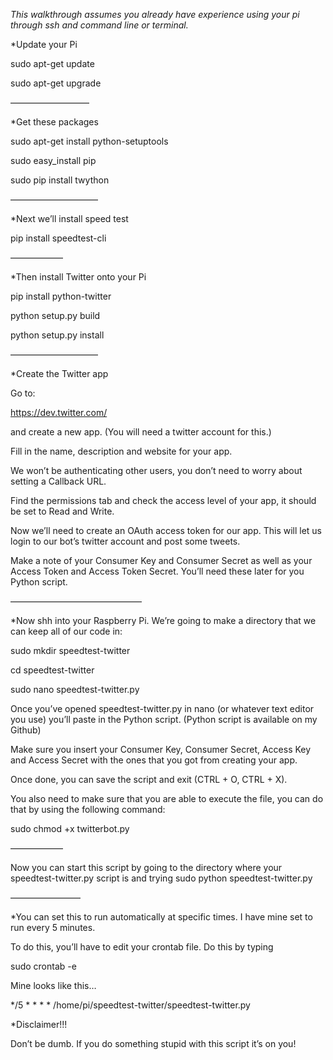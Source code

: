 *This walkthrough assumes you already have experience using your pi through ssh and command line or terminal.*

*Update your Pi

sudo apt-get update

sudo apt-get upgrade

—————————

*Get these packages

sudo apt-get install python-setuptools

sudo easy_install pip

sudo pip install twython

——————————

*Next we’ll install speed test

pip install speedtest-cli

——————

*Then install Twitter onto your Pi

pip install python-twitter

python setup.py build

python setup.py install

——————————

*Create the Twitter app

Go to:

https://dev.twitter.com/

and create a new app. (You will need a twitter account for this.)

Fill in the name, description and website for your app.

We won’t be authenticating other users, you don’t need to worry about setting a Callback URL.

Find the permissions tab and check the access level of your app, it should be set to Read and Write.

Now we’ll need to create an OAuth access token for our app. This will let us login to our bot’s twitter account and post some tweets.

Make a note of your Consumer Key and Consumer Secret as well as your Access Token and Access Token Secret. You’ll need these later for you Python script.

———————————————

*Now shh into your Raspberry Pi. We’re going to make a directory that we can keep all of our code in:

sudo mkdir speedtest-twitter

cd speedtest-twitter

sudo nano speedtest-twitter.py

Once you’ve opened speedtest-twitter.py in nano (or whatever text editor you use) you’ll paste in the Python script.
(Python script is available on my Github)

Make sure you insert your Consumer Key, Consumer Secret, Access Key and Access Secret with the ones that you got from creating your app.

Once done, you can save the script and exit (CTRL + O, CTRL + X).

You also need to make sure that you are able to execute the file, you can do that by using the following command:

sudo chmod +x twitterbot.py

——————

Now you can start this script by going to the directory where your speedtest-twitter.py script is and trying
sudo python speedtest-twitter.py

————————
 
*You can set this to run automatically at specific times. I have mine set to run every 5 minutes.

To do this, you’ll have to edit your crontab file. Do this by typing 

sudo crontab -e

Mine looks like this…

*/5 * * * * /home/pi/speedtest-twitter/speedtest-twitter.py

*Disclaimer!!!

Don’t be dumb. If you do something stupid with this script it’s on you!





